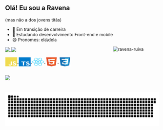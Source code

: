 ## Olá! Eu sou a Ravena
(mas não a dos jovens titãs)

- 🔭 Em transição de carreira
- 🌱 Estudando desenvolvimento Front-end e mobile
- 😄 Pronomes: ela\dela

<div>
  <a href="https://github.com/ravenascampos">
  <img align="center" height="150em" src="https://github-readme-stats.vercel.app/api?username=ravenascampos&show_icons=true&theme=synthwave&include_all_commits=true&count_private=true"/>
  <img align="center" height="150em" src="https://github-readme-stats.vercel.app/api/top-langs/?username=ravenascampos&layout=compact&langs_count=7&theme=synthwave"/>
     <img align="right" alt="ravena-ruiva" height="150" width="150" src="https://i.picasion.com/pic91/ab6a00d05dbd067c40e4bc04cfdd153c.gif">
</div>
  
<div style="display: inline_block"><br>
  <img align="center" alt="Js" height="30" width="40" src="https://raw.githubusercontent.com/devicons/devicon/master/icons/javascript/javascript-plain.svg">
  <img align="center" alt="Ts" height="30" width="40" src="https://raw.githubusercontent.com/devicons/devicon/master/icons/typescript/typescript-plain.svg">
  <img align="center" alt="React" height="30" width="40" src="https://raw.githubusercontent.com/devicons/devicon/master/icons/react/react-original.svg">
  <img align="center" alt="HTML" height="30" width="40" src="https://raw.githubusercontent.com/devicons/devicon/master/icons/html5/html5-original.svg">
   <img align="center" alt="CSS" height="30" width="40" src="https://raw.githubusercontent.com/devicons/devicon/master/icons/css3/css3-original.svg">
</div>
  
  ##
<div>
  <a href="https://www.linkedin.com/in/ravenascampos" target="_blank"><img src="https://img.shields.io/badge/-LinkedIn-%230077B5?style=for-the-badge&logo=linkedin&logoColor=white" target="_blank"></a>
  
 ![Snake animation](https://github.com/ravenascampos/ravenascampos/blob/output/github-contribution-grid-snake.svg)
</div>

